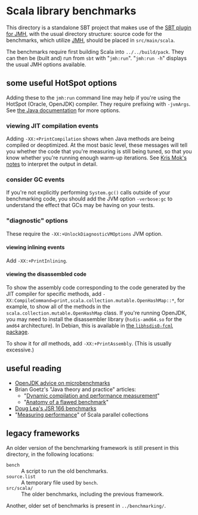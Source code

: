 # Scala library benchmarks

This directory is a standalone SBT project
that makes use of the [SBT plugin for JMH](https://github.com/ktoso/sbt-jmh),
with the usual directory structure:
source code for the benchmarks, which utilize [JMH](http://openjdk.java.net/projects/code-tools/jmh/),
should be placed in `src/main/scala`.

The benchmarks require first building Scala into `../../build/pack`.
They can then be (built and) run from `sbt` with "`jmh:run`".
"`jmh:run -h`" displays the usual JMH options available.

## some useful HotSpot options
Adding these to the `jmh:run` command line may help if you're using the HotSpot (Oracle, OpenJDK) compiler.
They require prefixing with `-jvmArgs`.
See [the Java documentation](http://docs.oracle.com/javase/8/docs/technotes/tools/unix/java.html) for more options. 

### viewing JIT compilation events
Adding `-XX:+PrintCompilation` shows when Java methods are being compiled or deoptimized.
At the most basic level,
these messages will tell you whether the code that you're measuring is still being tuned,
so that you know whether you're running enough warm-up iterations.
See [Kris Mok's notes](https://gist.github.com/rednaxelafx/1165804#file-notes-md) to interpret the output in detail.

### consider GC events
If you're not explicitly performing `System.gc()` calls outside of your benchmarking code,
you should add the JVM option `-verbose:gc` to understand the effect that GCs may be having on your tests.

### "diagnostic" options
These require the `-XX:+UnlockDiagnosticVMOptions` JVM option.

#### viewing inlining events
Add `-XX:+PrintInlining`.

#### viewing the disassembled code
To show the assembly code corresponding to the code generated by the JIT compiler for specific methods,
add `-XX:CompileCommand=print,scala.collection.mutable.OpenHashMap::*`,
for example, to show all of the methods in the `scala.collection.mutable.OpenHashMap` class.
If you're running OpenJDK, you may need to install the disassembler library (`hsdis-amd64.so` for the `amd64` architecture).
In Debian, this is available in <a href="https://packages.debian.org/search?keywords=libhsdis0-fcml">the `libhsdis0-fcml` package</a>.

To show it for _all_ methods, add `-XX:+PrintAssembly`.
(This is usually excessive.)

## useful reading
* [OpenJDK advice on microbenchmarks](https://wiki.openjdk.java.net/display/HotSpot/MicroBenchmarks)
* Brian Goetz's "Java theory and practice" articles:
  * "[Dynamic compilation and performance measurement](http://www.ibm.com/developerworks/java/library/j-jtp12214/)"
  * "[Anatomy of a flawed benchmark](http://www.ibm.com/developerworks/java/library/j-jtp02225/)"
* [Doug Lea's JSR 166 benchmarks](http://gee.cs.oswego.edu/cgi-bin/viewcvs.cgi/jsr166/src/test/loops/)
* "[Measuring performance](http://docs.scala-lang.org/overviews/parallel-collections/performance.html)" of Scala parallel collections

## legacy frameworks

An older version of the benchmarking framework is still present in this directory, in the following locations:

<dl>
<dt><code>bench</code></dt>
<dd>A script to run the old benchmarks.</dd>
<dt><code>source.list</code></dt>
<dd>A temporary file used by <code>bench</code>.</dd>
<dt><code>src/scala/</code></dt>
<dd>The older benchmarks, including the previous framework.</dd>
</dl>

Another, older set of benchmarks is present in `../benchmarking/`.
